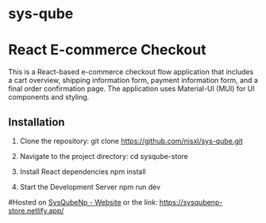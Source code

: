 # sys-qube

# React E-commerce Checkout

This is a React-based e-commerce checkout flow application that includes a cart overview, shipping information form, payment information form, and a final order confirmation page. The application uses Material-UI (MUI) for UI components and styling.

## Installation

1. Clone the repository:
   git clone https://github.com/nisxl/sys-qube.git   

3. Navigate to the project directory:
   cd sysqube-store

4. Install React dependencies
   npm install

5. Start the Development Server
   npm run dev

#Hosted on
[SysQubeNp - Website](https://sysqubenp-store.netlify.app/) or the link: https://sysqubenp-store.netlify.app/
